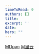 ```yaml
---
timeToRead: 0
authors: []
title: 
excerpt: ''
date: 
hero: ""
---
```

[MDpan](https://mdpan.tk/%E5%86%92%E9%99%A9%E5%85%84%E5%BC%9F/)
[阿里云](https://www.aliyundrive.com/s/kBHkmDRvz54)